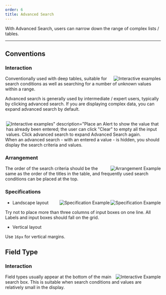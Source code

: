 ```yaml
---
order: 6
title: Advanced Search
---
```


With Advanced Search, users can narrow down the range of complex lists / tables.

---

## Conventions

### Interaction

<img class="preview-img" align="right" alt="Interactive examples" description="While in a stowed state, a user clicks Advanced Search to expand search options; if the user has previously entered a query, it's a best practice to transfer the corresponding value to the input box." src="https://os.alipayobjects.com/rmsportal/NpRKspdYRDwsKnw.png">

Conventionally used with deep tables, suitable for search conditions as well as searching for a number of unknown values ​​within a range.

Advanced search is generally used by intermediate / expert users, typically by clicking advanced search. If you are displaying complex data, you can expand advanced search by default.

<br>

<img class="preview-img" align="right" alt='Interactive examples" description="Place an Alert to show the value that has already been entered; the user can click "Clear" to empty all the input values. Click advanced search to expand Advanced Search again.' src="https://os.alipayobjects.com/rmsportal/gKiZtjopvLufqSP.png">

When an advanced search - with an entered a value - is hidden, you should display the search criteria and values.

### Arrangement

<img class="preview-img" align="right" alt="Arrangement Example" src="https://os.alipayobjects.com/rmsportal/TsdXCWLPIETykye.png">

The order of the search criteria should be the same as the order of the titles in the table, and frequently used search conditions can be placed at the top.

### Specifications

<img class="preview-img" align="right" alt="Specification Example" src="https://os.alipayobjects.com/rmsportal/fuPcwZCYiohhdSt.png">

<img class="preview-img" align="right" alt="Specification Example" src="https://os.alipayobjects.com/rmsportal/bFLUSbwoNoakKYS.png">

- Landscape layout

Try not to place more than three columns of input boxes on one line. All Labels and input boxes should fall on the grid.

- Vertical layout

Use `16px` for vertical margins.


## Field Type

### Interaction

<img class="preview-img" align="right" alt="Interactive Example" src = "https://os.alipayobjects.com/rmsportal/TUxfnHjfTJeKaDq.png">

Field types usually appear at the bottom of the main search box. This is suitable when search conditions and values ​​are relatively small in the display.
